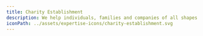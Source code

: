 ```yaml
---
title: Charity Establishment
description: We help individuals, families and companies of all shapes and sizes, to create the charity, foundation or trust right for them. We don't mind which cause inspires you, we just ask it makes our collective world a better place. We are with you from the start to the end of the journey and will assist you with all aspects in between, from HMRC registration; best practice procedures, Gift Aid reclaim and everything in between - we have you covered.
iconPath: ../assets/expertise-icons/charity-establishment.svg
---
```

